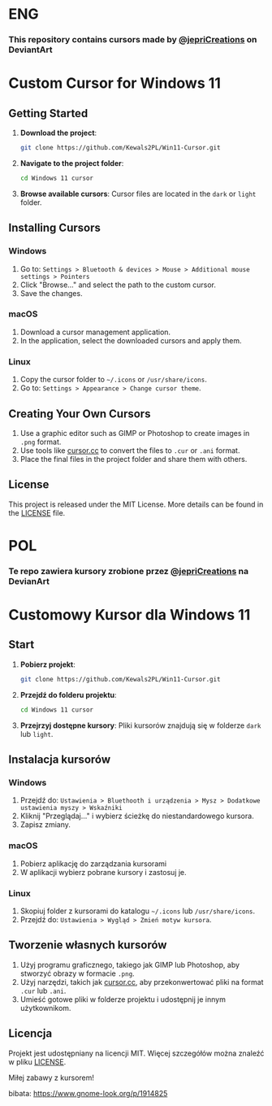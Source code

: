 # ENG

### This repository contains cursors made by [@jepriCreations](https://www.deviantart.com/jepricreations) on DeviantArt  

# Custom Cursor for Windows 11  

## Getting Started  

1. **Download the project**:  
   ```bash
   git clone https://github.com/Kewals2PL/Win11-Cursor.git
   ```
2. **Navigate to the project folder**:  
   ```bash
   cd Windows 11 cursor
   ```
3. **Browse available cursors**: Cursor files are located in the `dark` or `light` folder.  

## Installing Cursors  

### Windows  
1. Go to: `Settings > Bluetooth & devices > Mouse > Additional mouse settings > Pointers`  
2. Click "Browse..." and select the path to the custom cursor.  
3. Save the changes.  

### macOS  
1. Download a cursor management application.  
2. In the application, select the downloaded cursors and apply them.  

### Linux  
1. Copy the cursor folder to `~/.icons` or `/usr/share/icons`.  
2. Go to: `Settings > Appearance > Change cursor theme`.  

## Creating Your Own Cursors  
1. Use a graphic editor such as GIMP or Photoshop to create images in `.png` format.  
2. Use tools like [cursor.cc](https://www.cursor.cc/) to convert the files to `.cur` or `.ani` format.  
3. Place the final files in the project folder and share them with others.  

## License  
This project is released under the MIT License. More details can be found in the [LICENSE](LICENSE) file.

# POL

### Te repo zawiera kursory zrobione przez [@jepriCreations](https://www.deviantart.com/jepricreations) na DevianArt

# Customowy Kursor dla Windows 11

## Start

1. **Pobierz projekt**:
   ```bash
   git clone https://github.com/Kewals2PL/Win11-Cursor.git
   ```
2. **Przejdź do folderu projektu**:
   ```bash
   cd Windows 11 cursor
   ```
3. **Przejrzyj dostępne kursory**: Pliki kursorów znajdują się w folderze `dark` lub `light`.

## Instalacja kursorów

### Windows
1. Przejdź do: `Ustawienia > Bluethooth i urządzenia > Mysz > Dodatkowe ustawienia myszy > Wskaźniki`
2. Kliknij "Przeglądaj..." i wybierz ścieżkę do niestandardowego kursora.
3. Zapisz zmiany.

### macOS
1. Pobierz aplikację do zarządzania kursorami
2. W aplikacji wybierz pobrane kursory i zastosuj je.

### Linux

1. Skopiuj folder z kursorami do katalogu `~/.icons` lub `/usr/share/icons`.
2. Przejdź do: `Ustawienia > Wygląd > Zmień motyw kursora`.
 
## Tworzenie własnych kursorów
1. Użyj programu graficznego, takiego jak GIMP lub Photoshop, aby stworzyć obrazy w formacie `.png`.
2. Użyj narzędzi, takich jak [cursor.cc](https://www.cursor.cc/), aby przekonwertować pliki na format `.cur` lub `.ani`.
3. Umieść gotowe pliki w folderze projektu i udostępnij je innym użytkownikom.

## Licencja
Projekt jest udostępniany na licencji MIT. Więcej szczegółów można znaleźć w pliku [LICENSE](LICENSE).

Miłej zabawy z kursorem!



bibata: https://www.gnome-look.org/p/1914825
